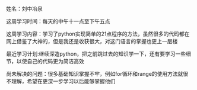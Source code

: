 姓名：刘中冶泉

这周学习时间：每天的中午十一点至下午五点

这周学习内容：学习了python实现简单的21点程序的方法，虽然很多的代码都在网上借鉴了大神的，但是我还是收获很大，对这门语言的掌握也更上一层楼

最近学习计划:继续深造python，把之前跳过去的知识学一下，还有要学习一些细节，以使自己的代码更为简洁高效

尚未解决的问题：很多基础知识掌握不牢，例如for循环和range的使用方法就很不理解，希望在更深一步学习以后能够掌握他们
